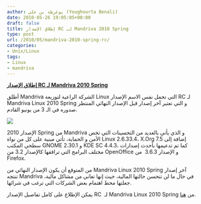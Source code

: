 ```yaml
---
author: يوغرطة بن علي (Youghourta Benali)
date: 2010-05-26 19:05:05+00:00
draft: false
title: إطلاق الإصدار RC لـ Mandriva 2010 Spring
type: post
url: /2010/05/mandriva-2010-spring-rc/
categories:
- Unix/Linux
tags:
- Linux
- mandriva
---
```


[**إطلاق الإصدار RC لـ Mandriva 2010 Spring**](//www.it-scoop.com/2010/05/Mandriva-2010-Spring-rc)


أطلق Mandriva الشركة الراعية لتوزيعة Linux التي تحمل نفس الاسم الإصدار RC لـ Mandriva Linux 2010 Spring و التي تعتبر آخر إصدار قبل الإصدار النهائي المنتظر صدوره في الـ 3 من يونيو القادم.

[![](https://www.it-scoop.com/wp-content/uploads/2009/11/mandrivalogo.jpg)
](/www.it-scoop.com/2010/05/Mandriva-2010-Spring-rc)

الإصدار 2010 Spring من Mandriva و الذي يأتي بالعديد من التحسينات التي تخص الأمن و الحماية، تأتي مبنية على كل من نواة Linux 2.6.33.4، X.Org 7.5 إضافة إلى سطحي المكتب GNOME 2.30.1 و KDE SC 4.4.3، كما تم تدعيمها بأحدث إصدارات مختلف البرامج التي ترافقها كالإصدار 3.2 من OpenOffice و الإصدار 3.6.3  من Firefox.

من المتوقع أن يكون الإصدار النهائي من Mandriva Linux 2010 Spring آخر إصدار تنتجه Mandriva في حال ما لن تتحسن حالتها المالية، حيث إنها تعاني من مشاكل مالية، جعلتها محط اهتمام بعض الشركات التي ترغب في شرائها.

يمكن الإطلاع على كامل تفاصيل الإصدار RC  لـ Mandriva Linux 2010 Spring من [هنا](http://wiki.mandriva.com/en/2010.1_RC).
